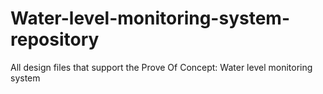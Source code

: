 # Water-level-monitoring-system-repository
All design files that support the Prove Of Concept: Water level monitoring system
